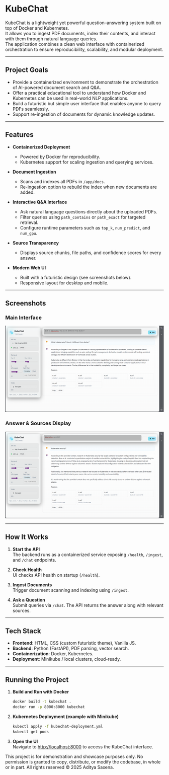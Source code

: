 # KubeChat

KubeChat is a lightweight yet powerful question–answering system built on top of Docker and Kubernetes.  
It allows you to ingest PDF documents, index their contents, and interact with them through natural language queries.  
The application combines a clean web interface with containerized orchestration to ensure reproducibility, scalability, and modular deployment.

---

## Project Goals

- Provide a containerized environment to demonstrate the orchestration of AI-powered document search and Q&A.  
- Offer a practical educational tool to understand how Docker and Kubernetes can be used in real-world NLP applications.  
- Build a futuristic but simple user interface that enables anyone to query PDFs seamlessly.  
- Support re-ingestion of documents for dynamic knowledge updates.  

---

## Features

- **Containerized Deployment**  
    - Powered by Docker for reproducibility.  
    - Kubernetes support for scaling ingestion and querying services.  

- **Document Ingestion**  
    - Scans and indexes all PDFs in `/app/docs`.  
    - Re-ingestion option to rebuild the index when new documents are added.  

- **Interactive Q&A Interface**  
    - Ask natural language questions directly about the uploaded PDFs.  
    - Filter queries using `path_contains` or `path_exact` for targeted retrieval.  
    - Configure runtime parameters such as `top_k`, `num_predict`, and `num_gpu`.  

- **Source Transparency**  
    - Displays source chunks, file paths, and confidence scores for every answer.  

- **Modern Web UI**  
    - Built with a futuristic design (see screenshots below).  
    - Responsive layout for desktop and mobile.  

---

## Screenshots

### Main Interface
![Screenshot 1](screenshot-1.png)

### Answer & Sources Display
![Screenshot 2](screenshot-2.png)

---

## How It Works

1. **Start the API**  
     The backend runs as a containerized service exposing `/health`, `/ingest`, and `/chat` endpoints.  

2. **Check Health**  
     UI checks API health on startup (`/health`).  

3. **Ingest Documents**  
     Trigger document scanning and indexing using `/ingest`.  

4. **Ask a Question**  
     Submit queries via `/chat`. The API returns the answer along with relevant sources.  

---

## Tech Stack

- **Frontend**: HTML, CSS (custom futuristic theme), Vanilla JS.  
- **Backend**: Python (FastAPI), PDF parsing, vector search.  
- **Containerization**: Docker, Kubernetes.  
- **Deployment**: Minikube / local clusters, cloud-ready.  

---

## Running the Project

1. **Build and Run with Docker**  
     ```bash
     docker build -t kubechat .
     docker run -p 8000:8000 kubechat
     ```

2. **Kubernetes Deployment (example with Minikube)**
     ```bash
     kubectl apply -f kubechat-deployment.yml
     kubectl get pods
     ```

3. **Open the UI**  
     Navigate to [http://localhost:8000](http://localhost:8000) to access the KubeChat interface.

This project is for demonstration and showcase purposes only.
No permission is granted to copy, distribute, or modify the codebase, in whole or in part.
All rights reserved © 2025 Aditya Saxena.